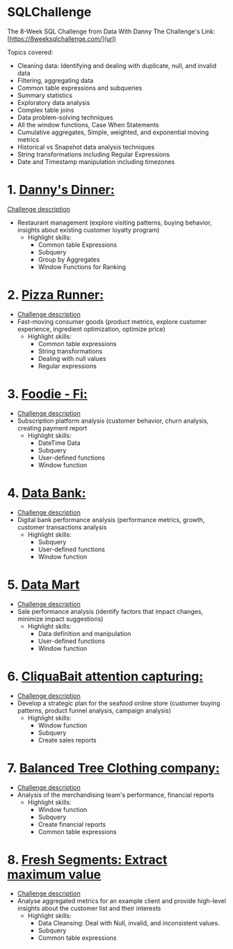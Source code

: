 # SQLChallenge
The 8-Week SQL Challenge from Data With Danny
The Challenge's Link: [https://8weeksqlchallenge.com/](url)

Topics covered:
- Cleaning data: Identifying and dealing with duplicate, null, and invalid data
- Filtering, aggregating data
- Common table expressions and subqueries
- Summary statistics
- Exploratory data analysis
- Complex table joins
- Data problem-solving techniques
- All the window functions, Case When Statements
- Cumulative aggregates, Simple, weighted, and exponential moving metrics
- Historical vs Snapshot data analysis techniques
- String transformations including Regular Expressions
- Date and Timestamp manipulation including timezones

# 1. [Danny's Dinner:](https://github.com/baotram237/SQLChallenge/blob/main/CaseStudy1_Danny'sDiner.sql)
[Challenge description](https://8weeksqlchallenge.com/case-study-1/)
- Restaurant management (explore visiting patterns, buying behavior, insights about existing customer loyalty program)
   - Highlight skills:
        - Common table Expressions
        - Subquery
        - Group by Aggregates
        - Window Functions for Ranking
# 2. [Pizza Runner:](https://github.com/baotram237/SQLChallenge/blob/main/CaseStudy2_PizzaRunner.sql)
- [Challenge description](https://8weeksqlchallenge.com/case-study-2/)
- Fast-moving consumer goods (product metrics, explore customer experience, ingredient optimization, optimize price)
    - Highlight skills:
        - Common table expressions
        - String transformations
        - Dealing with null values
        - Regular expressions
# 3. [Foodie - Fi:](https://github.com/baotram237/SQLChallenge/blob/main/CaseStudy3_Foodie-Fi.sql)
- [Challenge description](https://8weeksqlchallenge.com/case-study-3/)
- Subscription platform analysis (customer behavior, churn analysis, creating payment report
    - Highlight skills:
        - DateTime Data
        - Subquery
        - User-defined functions
        - Window function
# 4. [Data Bank: ](https://github.com/baotram237/SQLChallenge/blob/main/CaseStudy4_DataBank.sql)
- [Challenge description](https://8weeksqlchallenge.com/case-study-4/)
- Digital bank performance analysis (performance metrics, growth, customer transactions analysis
    - Highlight skills:
        - Subquery
        - User-defined functions
        - Window function
# 5. [Data Mart](https://github.com/baotram237/SQLChallenge/blob/main/CaseStudy5_DataMart.sql)
- [Challenge description](https://8weeksqlchallenge.com/case-study-5/)
- Sale performance analysis (identify factors that impact changes, minimize impact suggestions)
    - Highlight skills:
        - Data definition and manipulation
        - User-defined functions
        - Window function
# 6. [CliquaBait attention capturing: ](https://github.com/baotram237/SQLChallenge/blob/main/CaseStudy6_CliqueBait.sql)
- [Challenge description](https://8weeksqlchallenge.com/case-study-6/)
- Develop a strategic plan for the seafood online store (customer buying patterns, product funnel analysis, campaign analysis)
    - Highlight skills:
        - Window function
        - Subquery
        - Create sales reports
# 7. [Balanced Tree Clothing company:](https://github.com/baotram237/SQLChallenge/blob/main/CaseStudy7_BalancedTreeClothingCo..SQL)
- [Challenge description](https://8weeksqlchallenge.com/case-study-7/)
- Analysis of the merchandising team's performance, financial reports
    - Highlight skills:
        - Window function
        - Subquery
        - Create financial reports
        - Common table expressions
# 8. [Fresh Segments: Extract maximum value](https://github.com/baotram237/SQLChallenge/blob/main/CaseStudy8_FreshSegments.sql)
- [Challenge description](https://8weeksqlchallenge.com/case-study-8/)
- Analyse aggregated metrics for an example client and provide high-level insights about the customer list and their interests
    - Highlight skills:
        - Data Cleansing: Deal with Null, invalid, and inconsistent values.
        - Subquery
        - Common table expressions
